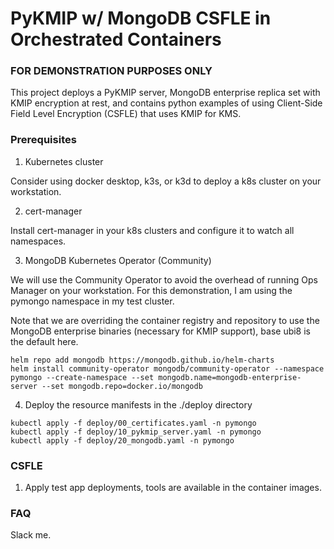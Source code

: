 # PyKMIP w/ MongoDB CSFLE in Orchestrated Containers

### FOR DEMONSTRATION PURPOSES ONLY

This project deploys a PyKMIP server, MongoDB enterprise replica set with KMIP encryption at rest, and contains python examples of using Client-Side Field Level Encryption (CSFLE) that uses KMIP for KMS.

### Prerequisites

1. Kubernetes cluster

Consider using docker desktop, k3s, or k3d to deploy a k8s cluster on your workstation.

2. cert-manager

Install cert-manager in your k8s clusters and configure it to watch all namespaces.

3. MongoDB Kubernetes Operator (Community)

We will use the Community Operator to avoid the overhead of running Ops Manager on your workstation.  For this demonstration, I am using the pymongo namespace in my test cluster.

Note that we are overriding the container registry and repository to use the MongoDB enterprise binaries (necessary for KMIP support), base ubi8 is the default here.

```
helm repo add mongodb https://mongodb.github.io/helm-charts
helm install community-operator mongodb/community-operator --namespace pymongo --create-namespace --set mongodb.name=mongodb-enterprise-server --set mongodb.repo=docker.io/mongodb
```

4. Deploy the resource manifests in the ./deploy directory

```
kubectl apply -f deploy/00_certificates.yaml -n pymongo
kubectl apply -f deploy/10_pykmip_server.yaml -n pymongo
kubectl apply -f deploy/20_mongodb.yaml -n pymongo
```

### CSFLE

1. Apply test app deployments, tools are available in the container images.

### FAQ

Slack me.

